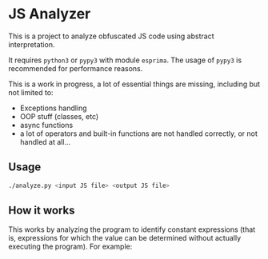 # JS Analyzer

This is a project to analyze obfuscated JS code using abstract interpretation.

It requires `python3` or `pypy3` with module `esprima`. The usage of `pypy3` is recommended for performance reasons.

This is a work in progress, a lot of essential things are missing, including but not limited to:
 * Exceptions handling
 * OOP stuff (classes, etc)
 * async functions
 * a lot of operators and built-in functions are not handled correctly, or not handled at all... 


## Usage

```bash
./analyze.py <input JS file> <output JS file>
```

## How it works

This works by analyzing the program to identify constant expressions (that is, expressions for which the
value can be determined without actually executing the program). For example:

```
```

